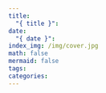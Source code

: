 ```yaml
---
title:
  "{ title }": 
date:
  "{ date }": 
index_img: /img/cover.jpg
math: false
mermaid: false
tags: 
categories:
---
```

